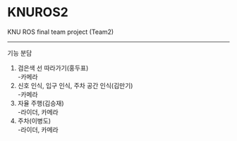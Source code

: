 # KNUROS2
KNU ROS final team project (Team2)

---
기능 분담  
1. 검은색 선 따라가기(홍두표)  
-카메라  
2. 신호 인식, 입구 인식, 주차 공간 인식(김만기)  
-카메라  
3. 자율 주행(김승재)  
-라이더, 카메라  
4. 주차(이병도)  
-라이더, 카메라  
